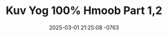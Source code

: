 ---
layout: movie-video-data
date: 2025-03-01 21:25:08 -0763
categories: movie

# Site Attributes
title: "Kuv Yog 100% Hmoob Part 1,2"
permalink: "/movie/Kuv_Yog_100%_Hmoob_Part_1,2"

# Movie Attributes
synopsis: "Yog ua txog ib tug tub hluas hmoob hu ua Lis Heem tham ib tug hluas nkauj thiab hu ua Maiv Huam. Nyob rau ntawm nkawv txoj kev sib hlub muaj ntau yam ntau tsav txaus luag thiab lom zem heev Maiv Huam yuav los nrog Lis Heem nyob pem roob es nkawv txoj kev hlub tseem yuav txaus luag tshaj qhov qub. Hnub no Maiv Huam los nrog Lis Heem nyob pem roob nkawv txoj kev hlub haj yam muaj ntau yam txaus luag thiab tshaj qhov qub tuaj. Koj saib mus seb thaum kawg nkawv yuav zoo li cas. "
producer: "Yeeb Yam Hmoob"
director: ""
writer: ""
video_link: ""
genre: "Action"
year: "2009"
release_type: "DVD"
storage: "Center for Hmong Studies"
thumbnail: "/assets/images/movie_thumbnails/Kuv Yog 100% Hmoob Part 1,2.jpeg"
publishing_company: "Yeeb Yam Hmoob"

# Sequels + Parts
base_movie: ""
total_parts: 
sequel: ""

# Movie Cast
cast:
- name: "Andy Muas"
- name: "Dib Thoj"
- name: "John Lis"
- name: "Nom Phaj"
- name: "Maiv Puv"
- name: "Txawj Yang"
- name: "Ntxawg Lauj"
- name: "Ntxawm Lis"
---